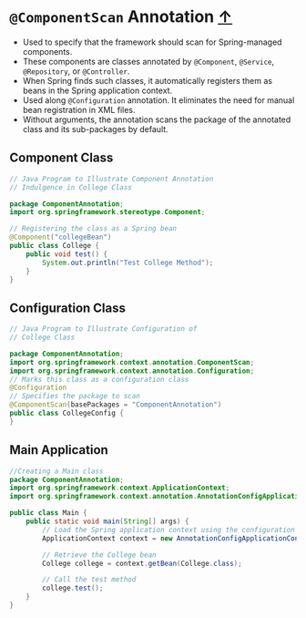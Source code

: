 # `@ComponentScan` Annotation [↑](../../../README.md#iii-spring-annotations)
- Used to specify that the framework should scan for Spring-managed components.
- These components are classes annotated by `@Component`, `@Service`, `@Repository`, or `@Controller`.
- When Spring finds such classes, it automatically registers them as beans in the Spring application context.
- Used along `@Configuration` annotation. It eliminates the need for manual bean registration in XML files.
- Without arguments, the annotation scans the package of the annotated class and its sub-packages by default.


## Component Class

```java
// Java Program to Illustrate Component Annotation
// Indulgence in College Class

package ComponentAnnotation;
import org.springframework.stereotype.Component;

// Registering the class as a Spring bean
@Component("collegeBean")  
public class College {
    public void test() {
        System.out.println("Test College Method");
    }
}
```

## Configuration Class

```java
// Java Program to Illustrate Configuration of
// College Class

package ComponentAnnotation;
import org.springframework.context.annotation.ComponentScan;
import org.springframework.context.annotation.Configuration;
// Marks this class as a configuration class
@Configuration  
// Specifies the package to scan
@ComponentScan(basePackages = "ComponentAnnotation") 
public class CollegeConfig {
}
```

## Main Application

```java
//Creating a Main class
package ComponentAnnotation;
import org.springframework.context.ApplicationContext;
import org.springframework.context.annotation.AnnotationConfigApplicationContext;

public class Main {
    public static void main(String[] args) {
        // Load the Spring application context using the configuration class
        ApplicationContext context = new AnnotationConfigApplicationContext(CollegeConfig.class);

        // Retrieve the College bean
        College college = context.getBean(College.class);

        // Call the test method
        college.test();
    }
}
```